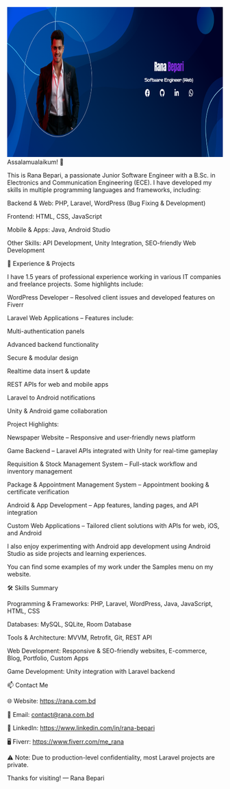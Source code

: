 <img src="image/rana_bepari_bpr9.png" height="350px" width="100%">
Assalamualaikum! 👋

This is Rana Bepari, a passionate Junior Software Engineer with a B.Sc. in Electronics and Communication Engineering (ECE). I have developed my skills in multiple programming languages and frameworks, including:

Backend & Web: PHP, Laravel, WordPress (Bug Fixing & Development)

Frontend: HTML, CSS, JavaScript

Mobile & Apps: Java, Android Studio

Other Skills: API Development, Unity Integration, SEO-friendly Web Development

💼 Experience & Projects

I have 1.5 years of professional experience working in various IT companies and freelance projects. Some highlights include:

WordPress Developer – Resolved client issues and developed features on Fiverr

Laravel Web Applications – Features include:

Multi-authentication panels

Advanced backend functionality

Secure & modular design

Realtime data insert & update

REST APIs for web and mobile apps

Laravel to Android notifications

Unity & Android game collaboration

Project Highlights:

Newspaper Website – Responsive and user-friendly news platform

Game Backend – Laravel APIs integrated with Unity for real-time gameplay

Requisition & Stock Management System – Full-stack workflow and inventory management

Package & Appointment Management System – Appointment booking & certificate verification

Android & App Development – App features, landing pages, and API integration

Custom Web Applications – Tailored client solutions with APIs for web, iOS, and Android

I also enjoy experimenting with Android app development using Android Studio as side projects and learning experiences.

You can find some examples of my work under the Samples menu on my website.

🛠️ Skills Summary

Programming & Frameworks: PHP, Laravel, WordPress, Java, JavaScript, HTML, CSS

Databases: MySQL, SQLite, Room Database

Tools & Architecture: MVVM, Retrofit, Git, REST API

Web Development: Responsive & SEO-friendly websites, E-commerce, Blog, Portfolio, Custom Apps

Game Development: Unity integration with Laravel backend

📫 Contact Me

🌐 Website: https://rana.com.bd

📧 Email: contact@rana.com.bd

💼 LinkedIn: https://www.linkedin.com/in/rana-bepari

🖥️ Fiverr: https://www.fiverr.com/me_rana

⚠️ Note: Due to production-level confidentiality, most Laravel projects are private.

Thanks for visiting!
— Rana Bepari
